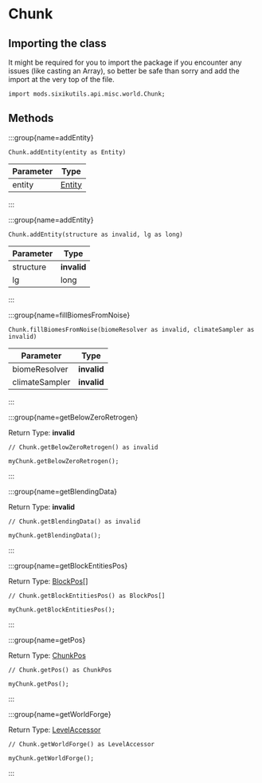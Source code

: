 # Chunk

## Importing the class

It might be required for you to import the package if you encounter any issues (like casting an Array), so better be safe than sorry and add the import at the very top of the file.
```zenscript
import mods.sixikutils.api.misc.world.Chunk;
```


## Methods

:::group{name=addEntity}

```zenscript
Chunk.addEntity(entity as Entity)
```

| Parameter |                      Type                      |
|-----------|------------------------------------------------|
| entity    | [Entity](/mods/sixikutils/utils/entity/Entity) |


:::

:::group{name=addEntity}

```zenscript
Chunk.addEntity(structure as invalid, lg as long)
```

| Parameter |    Type     |
|-----------|-------------|
| structure | **invalid** |
| lg        | long        |


:::

:::group{name=fillBiomesFromNoise}

```zenscript
Chunk.fillBiomesFromNoise(biomeResolver as invalid, climateSampler as invalid)
```

|   Parameter    |    Type     |
|----------------|-------------|
| biomeResolver  | **invalid** |
| climateSampler | **invalid** |


:::

:::group{name=getBelowZeroRetrogen}

Return Type: **invalid**

```zenscript
// Chunk.getBelowZeroRetrogen() as invalid

myChunk.getBelowZeroRetrogen();
```

:::

:::group{name=getBlendingData}

Return Type: **invalid**

```zenscript
// Chunk.getBlendingData() as invalid

myChunk.getBlendingData();
```

:::

:::group{name=getBlockEntitiesPos}

Return Type: [BlockPos](/vanilla/api/util/math/BlockPos)[]

```zenscript
// Chunk.getBlockEntitiesPos() as BlockPos[]

myChunk.getBlockEntitiesPos();
```

:::

:::group{name=getPos}

Return Type: [ChunkPos](/mods/sixikutils/utils/world/ChunkPos)

```zenscript
// Chunk.getPos() as ChunkPos

myChunk.getPos();
```

:::

:::group{name=getWorldForge}

Return Type: [LevelAccessor](/mods/sixikutils/utils/world/LevelAccessor)

```zenscript
// Chunk.getWorldForge() as LevelAccessor

myChunk.getWorldForge();
```

:::


